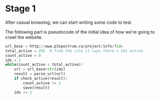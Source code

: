 # Stage 1
After casual browsing, we can start writing some code to test.

The following part is pseudocode of the initial idea of how we're going to crawl the website.
```py
url_base = http://www.p3spectrum.ca/project/info/?id=
total_active = 291  # from the site it says there's 291 active
count_active = 0
idx = 1
while(count_active < total_active):
    url = url_base+str(idx)
    result = parse_url(url)
    if check_active(result):
        count_active += 1
        save(result)
    idx += 1
```

<!-- The first thing I noticed was that there's a `id` in the URL.

<img src=../imgs/s0_0.png alt="id in url" width="640" /></a>

On the front page. It says there are **291** active projects.
<img src=../imgs/s0_1.png alt="id in url" width="640" /></a>

So there are few things we need to find out.

1. Does the `id` start from 0 or 1?
2. Are the first 291 projects active projects? Or the `id` is randomly assigned.
3. If first 291 `id` are not all active projects, is there a way to distinguish active and non-active ones?

## 1. Does the `id` start from 0 or 1?
Manually change the `id` in URL to 0.
And it looks like it's just an empty page.
**So the `id` starts from 1**.
<img src=../imgs/s0_2.png alt="id in url" width="640" /></a>

## 2. Are the first 291 projects active projects? Or the `id` is kind of randomly assigned.
After open a few projects from [project page](http://www.p3spectrum.ca/project/).
I found that an active project has `id=418`. So clearly the first 291 projects are not all active.
<img src=../imgs/s0_3.png alt="id in url" width="640" /></a>

## 3. If first 291 `id` are not all active projects, is there a way to distinguish active and non-active ones?
It seems like that there's a `A` indicate whether this project is active or not. -->
